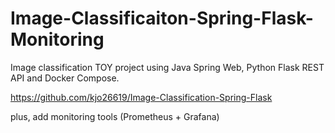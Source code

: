 # Image-Classificaiton-Spring-Flask-Monitoring

Image classification TOY project using Java Spring Web, Python Flask REST API and Docker Compose.

https://github.com/kjo26619/Image-Classification-Spring-Flask

plus, add monitoring tools (Prometheus + Grafana)

# 
